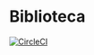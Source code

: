 # Biblioteca

[![CircleCI](https://circleci.com/gh/blocoio/biblioteca.svg?style=svg&circle-token=34c9ee590e0e24159ee3f46c2ba9fd82dfd7c3f1)](https://circleci.com/gh/blocoio/biblioteca)